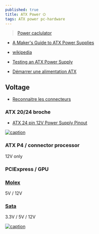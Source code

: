 ```yaml
---
published: true
title: ATX Power ⏻
tags: ATX power pc-hardware
---
```

> [Power caclulator](https://www.bequiet.com/fr/psucalculator/)

- [A Maker's Guide to ATX Power Supplies](https://www.instructables.com/id/A-Makers-Guide-to-ATX-Power-Supplies/)
- [wikipedia](https://en.wikipedia.org/wiki/Power_supply_unit_%28computer%29)
- [Testing an ATX Power Supply](http://www.certiguide.com/apfr/cg_apfr_TestinganATXPowerSupply.htm)


- [Démarrer une alimentation ATX](http://www.adnpc.net/articles/54-demarrer-une-alimentation-atx-sans-carte-mere/1-la-jonction-des-2-pins.html)

## Voltage

- [Reconnaitre les connecteurs](https://www.commentcamarche.net/faq/18327-reconnaitre-les-connecteurs-de-mon-alimentation)

### ATX  20/24 broche

- [ATX 24 pin 12V Power Supply Pinout](https://www.lifewire.com/atx-24-pin-12v-power-supply-pinout-2624578)

[![caption](https://upload.wikimedia.org/wikipedia/commons/thumb/0/04/ATX_PS_signals.svg/360px-ATX_PS_signals.svg.png)](https://en.wikipedia.org/wiki/ATX#Power_supply)

### ATX P4 / connector processor

12V only

### PCIExpress / GPU

### [Molex](https://en.wikipedia.org/wiki/Molex_connector)

5V / 12V

### [Sata](https://en.wikipedia.org/wiki/SATA#SATA_Power_connectors)

3.3V / 5V / 12V


[![caption](https://blog.ecoflow.com/us/wp-content/uploads/2025/03/3-1024x614.jpg)](https://blog.ecoflow.com/us/pc-power-supplies-guide/)
